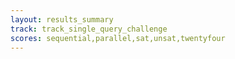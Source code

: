 ```yaml
---
layout: results_summary
track: track_single_query_challenge
scores: sequential,parallel,sat,unsat,twentyfour
---
```


